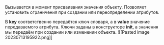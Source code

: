 Вызывается в момент присваивания значения объекту.
Позволяет установить ограничения при создании или переопределении атрибутов.

В __key__ соответственно передаётся ключ словаря, а в __value__ значение передаваемого атрибута. Ключи заданы в конструкторе **__init__**, а значения мы передаём при создании или изменении объекта.
![[Pasted image 20230713195922.png]]

